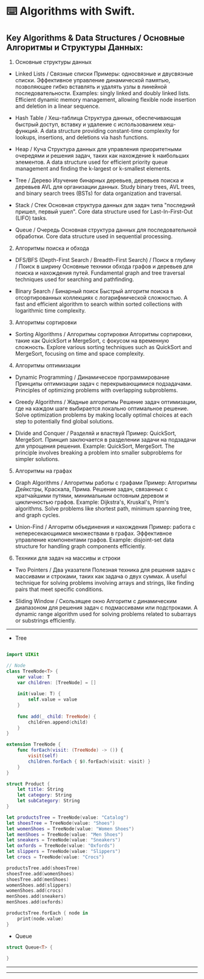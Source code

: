 ⌨️ Algorithms with Swift.
=====

Key Algorithms & Data Structures / Основные Алгоритмы и Структуры Данных:
-----

1. Основные структуры данных
- Linked Lists / Связные списки
Примеры: односвязные и двусвязные списки. Эффективное управление динамической памятью, позволяющее гибко вставлять и удалять узлы в линейной последовательности.
Examples: singly linked and doubly linked lists. Efficient dynamic memory management, allowing flexible node insertion and deletion in a linear sequence.

- Hash Table / Хеш-таблица
Структура данных, обеспечивающая быстрый доступ, вставку и удаление с использованием хеш-функций.
A data structure providing constant-time complexity for lookups, insertions, and deletions via hash functions.

- Heap / Куча
Структура данных для управления приоритетными очередями и решения задач, таких как нахождение k наибольших элементов.
A data structure used for efficient priority queue management and finding the k-largest or k-smallest elements.

- Tree / Дерево
Изучение бинарных деревьев, деревьев поиска и деревьев AVL для организации данных.
Study binary trees, AVL trees, and binary search trees (BSTs) for data organization and traversal.

- Stack / Стек
Основная структура данных для задач типа "последний пришел, первый ушел".
Core data structure used for Last-In-First-Out (LIFO) tasks.

- Queue / Очередь
Основная структура данных для последовательной обработки.
Core data structure used in sequential processing.

2. Алгоритмы поиска и обхода
- DFS/BFS (Depth-First Search / Breadth-First Search) / Поиск в глубину / Поиск в ширину
Основные техники обхода графов и деревьев для поиска и нахождения путей.
Fundamental graph and tree traversal techniques used for searching and pathfinding.

- Binary Search / Бинарный поиск
Быстрый алгоритм поиска в отсортированных коллекциях с логарифмической сложностью.
A fast and efficient algorithm to search within sorted collections with logarithmic time complexity.

3. Алгоритмы сортировки
- Sorting Algorithms / Алгоритмы сортировки
Алгоритмы сортировки, такие как QuickSort и MergeSort, с фокусом на временную сложность.
Explore various sorting techniques such as QuickSort and MergeSort, focusing on time and space complexity.

4. Алгоритмы оптимизации
- Dynamic Programming / Динамическое программирование
Принципы оптимизации задач с перекрывающимися подзадачами.
Principles of optimizing problems with overlapping subproblems.

- Greedy Algorithms / Жадные алгоритмы
Решение задач оптимизации, где на каждом шаге выбирается локально оптимальное решение.
Solve optimization problems by making locally optimal choices at each step to potentially find global solutions.

- Divide and Conquer / Разделяй и властвуй
Пример: QuickSort, MergeSort. Принцип заключается в разделении задачи на подзадачи для упрощения решения.
Example: QuickSort, MergeSort. The principle involves breaking a problem into smaller subproblems for simpler solutions.

5. Алгоритмы на графах
- Graph Algorithms / Алгоритмы работы с графами
Пример: Алгоритмы Дейкстры, Краскала, Прима. Решение задач, связанных с кратчайшими путями, минимальным остовным деревом и цикличностью графов.
Example: Dijkstra's, Kruskal's, Prim's algorithms. Solve problems like shortest path, minimum spanning tree, and graph cycles.

- Union-Find / Алгоритм объединения и нахождения
Пример: работа с непересекающимися множествами в графах. Эффективное управление компонентами графов.
Example: disjoint-set data structure for handling graph components efficiently.

6. Техники для задач на массивы и строки
- Two Pointers / Два указателя
Полезная техника для решения задач с массивами и строками, таких как задача о двух суммах.
A useful technique for solving problems involving arrays and strings, like finding pairs that meet specific conditions.

- Sliding Window / Скользящее окно
Алгоритм с динамическим диапазоном для решения задач с подмассивами или подстроками.
A dynamic range algorithm used for solving problems related to subarrays or substrings efficiently.
-----

- Tree  
`````swift

import UIKit

// Node
class TreeNode<T> {
    var value: T
    var children: [TreeNode] = []
    
    init(value: T) {
        self.value = value
    }
    
    func add(_ child: TreeNode) {
        children.append(child)
    }
}

extension TreeNode {
    func forEach(visit: (TreeNode) -> ()) {
        visit(self)
        children.forEach { $0.forEach(visit: visit) }
    }
}

struct Product {
    let title: String
    let category: String
    let subCategory: String
}

let productsTree = TreeNode(value: "Catalog")
let shoesTree = TreeNode(value: "Shoes")
let womenShoes = TreeNode(value: "Women Shoes")
let menShoes = TreeNode(value: "Men Shoes")
let sneakers = TreeNode(value: "Sneakers")
let oxfords = TreeNode(value: "Oxfords")
let slippers = TreeNode(value: "Slippers")
let crocs = TreeNode(value: "Crocs")

productsTree.add(shoesTree)
shoesTree.add(womenShoes)
shoesTree.add(menShoes)
womenShoes.add(slippers)
womenShoes.add(crocs)
menShoes.add(sneakers)
menShoes.add(oxfords)

productsTree.forEach { node in
    print(node.value)
}
`````

- Queue

`````swift
struct Queue<T> {
    
}
`````

-----
-----

